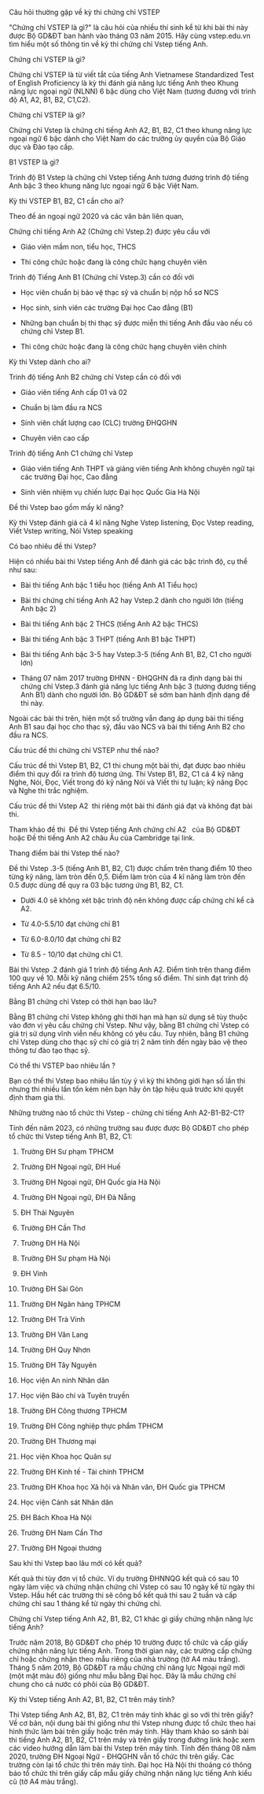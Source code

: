 Câu hỏi thường gặp về kỳ thi chứng chỉ VSTEP

"Chứng chỉ VSTEP là gì?" là câu hỏi của nhiều thí sinh kể từ khi bài thi này được Bộ GD&ĐT ban hành vào tháng 03 năm 2015. Hãy cùng vstep.edu.vn tìm hiểu một số thông tin về kỳ thi chứng chỉ Vstep tiếng Anh.

Chứng chỉ VSTEP là gì?

Chứng chỉ VSTEP là từ viết tắt của tiếng Anh Vietnamese Standardized Test of English Proficiency là kỳ thi đánh giá năng lực tiếng Anh theo Khung năng lực ngoại ngữ (NLNN) 6 bậc dùng cho Việt Nam (tương đương với trình độ A1, A2, B1, B2, C1,C2).

Chứng chỉ VSTEP là gì?

Chứng chỉ Vstep là chứng chỉ tiếng Anh A2, B1, B2, C1 theo khung năng lực ngoại ngữ 6 bậc dành cho Việt Nam do các trường ủy quyền của Bộ Giáo dục và Đào tạo cấp.

B1 VSTEP là gì?

Trình độ B1 Vstep là chứng chỉ Vstep tiếng Anh tương đương trình độ tiếng Anh bậc 3 theo khung năng lực ngoại ngữ 6 bậc Việt Nam.

Kỳ thi VSTEP B1, B2, C1 cần cho ai?

Theo đề án ngoại ngữ 2020 và các văn bản liên quan,

Chứng chỉ tiếng Anh A2 (Chứng chỉ Vstep.2) được yêu cầu với

- Giáo viên mầm non, tiểu học, THCS

- Thi công chức hoặc đang là công chức hạng chuyên viên

Trình độ Tiếng Anh B1 (Chứng chỉ Vstep.3) cần có đối với

- Học viên chuẩn bị bảo vệ thạc sỹ và chuẩn bị nộp hồ sơ NCS

- Học sinh, sinh viên các trường Đại học Cao đẳng (B1)

- Những bạn chuẩn bị thi thạc sỹ được miễn thi tiếng Anh đầu vào nếu có chứng chỉ Vstep B1.

- Thi công chức hoặc đang là công chức hạng chuyên viên chính

Kỳ thi Vstep dành cho ai?

Trình độ tiếng Anh B2 chứng chỉ Vstep cần có đối với

- Giáo viên tiếng Anh cấp 01 và 02

- Chuẩn bị làm đầu ra NCS

- Sinh viên chất lượng cao (CLC) trường ĐHQGHN

- Chuyên viên cao cấp

Trình độ tiếng Anh C1 chứng chỉ Vstep

- Giáo viên tiếng Anh THPT và giảng viên tiếng Anh không chuyên ngữ tại các trường Đại học, Cao đẳng

- Sinh viên nhiệm vụ chiến lược Đại học Quốc Gia Hà Nội

Đề thi Vstep bao gồm mấy kĩ năng?

Kỳ thi Vstep đánh giá cả 4 kĩ năng Nghe Vstep listening, Đọc Vstep reading, Viết Vstep writing, Nói Vstep speaking

Có bao nhiêu đề thi Vstep?

Hiện có nhiều bài thi Vstep tiếng Anh để đánh giá các bậc trình độ, cụ thể như sau:

- Bài thi tiếng Anh bậc 1 tiểu học (tiếng Anh A1 Tiểu học)

- Bài thi chứng chỉ tiếng Anh A2 hay Vstep.2 dành cho người lớn (tiếng Anh bậc 2)

- Bài thi tiếng Anh bậc 2 THCS (tiếng Anh A2 bậc THCS)

- Bài thi tiếng Anh bậc 3 THPT (tiếng Anh B1 bậc THPT)

- Bài thi tiếng Anh bậc 3-5 hay Vstep.3-5 (tiếng Anh B1, B2, C1 cho người lớn)

- Tháng 07 năm 2017 trường ĐHNN - ĐHQGHN đã ra định dạng bài thi chứng chỉ Vstep.3 đánh giá năng lực tiếng Anh bậc 3 (tương đương tiếng Anh B1) dành cho người lớn. Bộ GD&ĐT sẽ sớm ban hành định dạng đề thi này.

Ngoài các bài thi trên, hiện một số trường vẫn đang áp dụng bài thi tiếng Anh B1 sau đại học cho thạc sỹ, đầu vào NCS và bài thi tiếng Anh B2 cho đầu ra NCS.

Cấu trúc đề thi chứng chỉ VSTEP như thế nào?

Cấu trúc đề thi Vstep B1, B2, C1 thi chung một bài thi, đạt được bao nhiêu điểm thì quy đổi ra trình độ tương ứng. Thi Vstep B1, B2, C1 cả 4 kỹ năng Nghe, Nói, Đọc, Viết trong đó kỹ năng Nói và Viết thi tự luận; kỹ năng Đọc và Nghe thi trắc nghiệm.

Cấu trúc đề thi Vstep A2  thi riêng một bài thi đánh giá đạt và không đạt bài thi.

Tham khảo đề thi  Đề thi Vstep tiếng Anh chứng chỉ A2   của Bộ GD&ĐT hoặc Đề thi tiếng Anh A2 châu Âu của Cambridge tại link.

Thang điểm bài thi Vstep thế nào?

Đề thi Vstep .3-5 (tiếng Anh B1, B2, C1) được chấm trên thang điểm 10 theo từng kỹ năng, làm tròn đến 0,5. Điểm làm tròn của 4 kĩ năng làm tròn đến 0.5 được dùng để quy ra 03 bậc tương ứng B1, B2, C1.

- Dưới 4.0 sẽ không xét bậc trình độ nên không được cấp chứng chỉ kể cả A2.

- Từ 4.0-5.5/10 đạt chứng chỉ B1

- Từ 6.0-8.0/10 đạt chứng chỉ B2

- Từ 8.5 - 10/10 đạt chứng chỉ C1.

Bài thi Vstep .2 đánh giá 1 trình độ tiếng Anh A2. Điểm tính trên thang điểm 100 quy về 10. Mỗi kỹ năng chiếm 25% tổng số điểm. Thí sinh đạt trình độ tiếng Anh A2 nếu đạt 6.5/10.

Bằng B1 chứng chỉ Vstep có thời hạn bao lâu?

Bằng B1 chứng chỉ Vstep không ghi thời hạn mà hạn sử dụng sẽ tùy thuộc vào đơn vị yêu cầu chứng chỉ Vstep. Như vậy, bằng B1 chứng chỉ Vstep có giá trị sử dụng vĩnh viễn nếu không có yêu cầu. Tuy nhiên, bằng B1 chứng chỉ Vstep dùng cho thạc sỹ chỉ có giá trị 2 năm tính đến ngày bảo vệ theo thông tư đào tạo thạc sỹ.

Có thể thi VSTEP bao nhiêu lần ?

Bạn có thể thi Vstep bao nhiêu lần tùy ý vì kỳ thi không giới hạn số lần thi nhưng thi nhiều lần tốn kém nên bạn hãy ôn tập hiệu quả trước khi quyết định tham gia thi.

Những trường nào tổ chức thi Vstep - chứng chỉ tiếng Anh A2-B1-B2-C1?

Tính đến năm 2023, có những trường sau được được Bộ GD&ĐT cho phép tổ chức thi Vstep tiếng Anh B1, B2, C1:

1. Trường ĐH Sư phạm TPHCM

2. Trường ĐH Ngoại ngữ, ĐH Huế

3. Trường ĐH Ngoại ngữ, ĐH Quốc gia Hà Nội

4. Trường ĐH Ngoại ngữ, ĐH Đà Nẵng

5. ĐH Thái Nguyên

6. Trường ĐH Cần Thơ

7. Trường ĐH Hà Nội

8. Trường ĐH Sư phạm Hà Nội

9. ĐH Vinh

10. Trường ĐH Sài Gòn

11. Trường ĐH Ngân hàng TPHCM

12. Trường ĐH Trà Vinh

13. Trường ĐH Văn Lang

14. Trường ĐH Quy Nhơn

15. Trường ĐH Tây Nguyên

16. Học viện An ninh Nhân dân

17. Học viện Báo chí và Tuyên truyền

18. Trường ĐH Công thương TPHCM

19. Trường ĐH Công nghiệp thực phẩm TPHCM

20. Trường ĐH Thương mại

21. Học viện Khoa học Quân sự

22. Trường ĐH Kinh tế - Tài chính TPHCM

23. Trường ĐH Khoa học Xã hội và Nhân văn, ĐH Quốc gia TPHCM

24. Học viện Cảnh sát Nhân dân

25. ĐH Bách Khoa Hà Nội

26. Trường ĐH Nam Cần Thơ

27. Trường ĐH Ngoại thương

Sau khi thi Vstep bao lâu mới có kết quả?

Kết quả thi tùy đơn vị tổ chức. Ví dụ trường ĐHNNQG kết quả có sau 10 ngày làm việc và chứng nhận chứng chỉ Vstep có sau 10 ngày kể từ ngày thi Vstep. Hầu hết các trường thi sẽ công bố kết quả thi sau 2 tuần và cấp chứng chỉ sau 1 tháng kể từ ngày thi chứng chỉ.

Chứng chỉ Vstep tiếng Anh A2, B1, B2, C1 khác gì giấy chứng nhận năng lực tiếng Anh?

Trước năm 2018, Bộ GD&ĐT cho phép 10 trường được tổ chức và cấp giấy chứng nhận năng lực tiếng Anh. Trong thời gian này, các trường cấp chứng chỉ hoặc chứng nhận theo mẫu riêng của nhà trường (tờ A4 màu trắng). Tháng 5 năm 2019, Bộ GD&ĐT ra mẫu chứng chỉ năng lực Ngoại ngữ mới (một mặt màu đỏ) giống như mẫu bằng Đại học. Đây là mẫu chứng chỉ chung cho cả nước có phôi của Bộ GD&ĐT.

Kỳ thi Vstep tiếng Anh A2, B1, B2, C1 trên máy tính?

Thi Vstep tiếng Anh A2, B1, B2, C1 trên máy tính khác gì so với thi trên giấy? Về cơ bản, nội dung bài thi giống như thi Vstep nhưng được tổ chức theo hai hình thức làm bài trên giấy hoặc trên máy tính. Hãy tham khảo so sánh bài thi tiếng Anh A2, B1, B2, C1 trên máy và trên giấy trong đường link hoặc xem các video hướng dẫn làm bài thi Vstep trên máy tính. Tính đến tháng 08 năm 2020, trường ĐH Ngoại Ngữ - ĐHQGHN vẫn tổ chức thi trên giấy. Các trường còn lại tổ chức thi trên máy tính. Đại học Hà Nội thi thoảng có thông báo tổ chức thi trên giấy cấp mẫu giấy chứng nhận năng lực tiếng Anh kiểu cũ (tờ A4 màu trắng).
